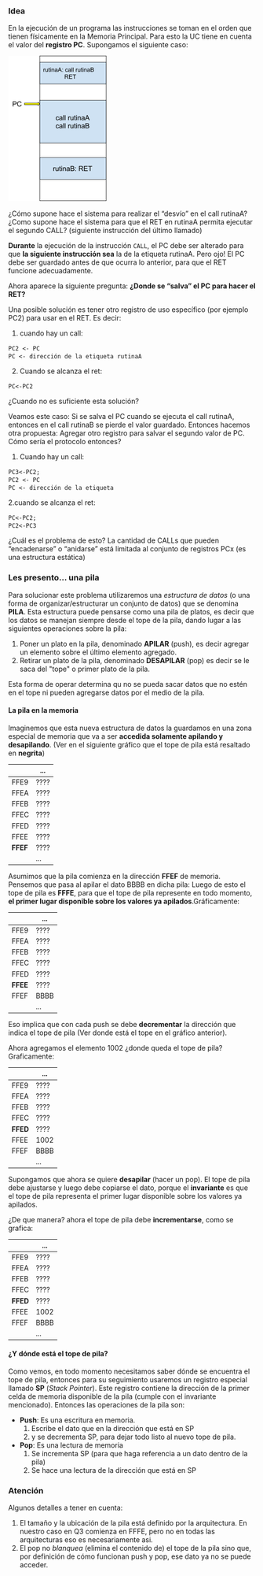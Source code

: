 ### Idea

En la ejecución de un programa las instrucciones se toman en el orden que tienen físicamente en la Memoria Principal. Para esto la UC tiene en cuenta el valor del **registro PC**. Supongamos el siguiente caso:

![PC inicial](https://raw.githubusercontent.com/Orga-UNQ/mumuki-guia-q3-rutinas/master/images/motivacionPC.png "PC inicial")


¿Cómo supone hace el sistema para realizar el “desvío” en el call rutinaA? ¿Como supone hace el sistema para que el RET en rutinaA permita ejecutar el segundo CALL? (siguiente instrucción del último llamado)

**Durante** la ejecución de la instrucción ```CALL```, el PC debe ser alterado para que **la siguiente instrucción sea** la de la etiqueta rutinaA. Pero ojo! El PC debe ser guardado antes de que ocurra lo anterior, para que el RET funcione adecuadamente.

Ahora aparece la siguiente pregunta: **¿Donde se “salva” el PC para hacer el RET?**

Una posible solución es tener otro registro de uso específico (por ejemplo PC2) para usar en el RET. Es decir:
1. cuando hay un call:

```
PC2 <- PC
PC <- dirección de la etiqueta rutinaA
```
2. Cuando se alcanza el ret:

```
PC<-PC2
```

¿Cuando no es suficiente esta solución?

Veamos este caso: Si se salva el PC cuando se ejecuta el call rutinaA, entonces en el call rutinaB se pierde el valor guardado. Entonces hacemos otra propuesta: Agregar otro registro para salvar el segundo valor de PC. Cómo sería el protocolo entonces?
1. Cuando hay un call:

```
PC3<-PC2; 
PC2 <- PC
PC <- dirección de la etiqueta
```
2.cuando se alcanza el ret:
```
PC<-PC2; 
PC2<-PC3
```
¿Cuál es el problema de esto? La cantidad de CALLs que pueden “encadenarse” o “anidarse” está limitada al conjunto de registros PCx (es una estructura estática)

### Les presento… una pila

Para solucionar este problema utilizaremos una *estructura de datos* (o una forma de organizar/estructurar un conjunto de datos) que se denomina **PILA**. Esta estructura puede pensarse como una pila de platos, es decir que los datos se manejan siempre desde el tope de la pila, dando lugar a las siguientes operaciones sobre la pila:

1. Poner un plato en la pila, denominado **APILAR** (push), es decir agregar un elemento sobre el último elemento agregado.
2. Retirar un plato de la pila, denominado **DESAPILAR** (pop) es decir  se le  saca del "tope" o primer plato de la pila.

Esta forma de operar determina qu no se pueda sacar datos que no estén en el tope ni pueden agregarse datos por el medio de la pila.


#### La pila en la memoria

Imaginemos que esta nueva estructura de datos la guardamos en una zona especial de memoria que va a ser **accedida solamente apilando y desapilando**.
(Ver en el siguiente gráfico que el tope de pila está resaltado en **negrita**)

|    | ...  |
|--- |---|
|FFE9|????|
|FFEA|????|
|FFEB|????|
|FFEC|????|
|FFED|????|
|FFEE|????|
|**FFEF**|????|
|    |  ... |



Asumimos que la pila comienza en la dirección **FFEF** de memoria. Pensemos que pasa al apilar el dato BBBB en dicha pila: Luego de esto el tope de pila es **FFFE**, para que el tope de pila represente en todo momento, **el primer lugar disponible sobre los valores ya apilados**.Gráficamente:


|    | ...  |
|--- |---|
|FFE9|????|
|FFEA|????|
|FFEB|????|
|FFEC|????|
|FFED|????|
|**FFEE**|????|
|FFEF|BBBB|
|    |  ... |

Eso implica que con cada push se debe **decrementar** la dirección que indica el tope de pila (Ver donde está el tope en el gráfico anterior).

Ahora agregamos el elemento 1002 ¿donde queda el tope de pila? Graficamente:


|    | ...  |
|--- |---|
|FFE9|????|
|FFEA|????|
|FFEB|????|
|FFEC|????|
|**FFED**|????|
|FFEE|1002|
|FFEF|BBBB|
|    |  ... |

Supongamos que ahora se quiere **desapilar** (hacer un pop). El tope de pila debe ajustarse y luego debe copiarse el dato, porque el **invariante** es que el tope de pila representa el primer lugar disponible sobre los valores ya apilados.

¿De que manera? ahora el tope de pila debe **incrementarse**, como se grafica:


|    | ...  |
|--- |---|
|FFE9|????|
|FFEA|????|
|FFEB|????|
|FFEC|????|
|**FFED**|????|
|FFEE|1002|
|FFEF|BBBB|
|    |  ... |


#### ¿Y dónde está el tope de pila?

Como vemos, en todo momento necesitamos saber dónde se encuentra el tope de pila, entonces para su seguimiento usaremos un registro especial llamado **SP** (*Stack Pointer*). Este registro contiene la dirección de la primer celda de memoria disponible de la pila (cumple con el invariante mencionado).
Entonces las operaciones de la pila son:

* **Push**: Es una escritura en memoria.
  1. Escribe el dato que en la dirección que está en SP 
  2. y se decrementa SP, para dejar todo listo al nuevo tope de pila.
* **Pop**: Es una lectura de memoria
  1. Se incrementa SP (para que haga referencia a un dato dentro de la pila)
  2. Se hace una lectura de la dirección que está en SP


### Atención

Algunos detalles a tener en cuenta:

1. El tamaño y la ubicación de la pila está definido por la arquitectura. En nuestro caso en Q3 comienza en FFFE, pero no en todas las arquitecturas eso es necesariamente asi.
2. El pop no *blanquea* (elimina el contenido de) el tope de la pila sino que, por definición de cómo funcionan push y pop, ese dato ya no se puede acceder.
